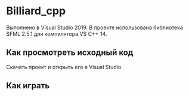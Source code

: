 # Billiard_cpp
Выполнено в Visual Studio 2019. В проекте использована библиотека SFML 2.5.1 для компилятора VS C++ 14.

## Как просмотреть исходный код
Скачать проект и открыть его в Visual Studio

## Как играть

